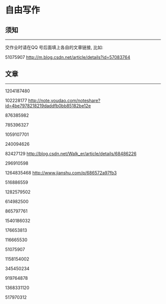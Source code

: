 # 自由写作

## 须知
---

交作业时请在QQ 号后面填上各自的文章链接, 比如:

51075907 http://m.blog.csdn.net/article/details?id=57083764

## 文章
---

1204187480 

102228177   http://note.youdao.com/noteshare?id=4be7978218219daddfb0bb85182be12e

876385982 

785396327

1059107701

240094626

82427129 http://blog.csdn.net/Walk_er/article/details/68486226

296910598

1264835468 http://www.jianshu.com/p/686572a97fb3

516886559

1282579502 

614982500

865797761

1540186032  

176653813

116665530

51075907 

1158154002

345450234

919764878

1368331120

517970312

